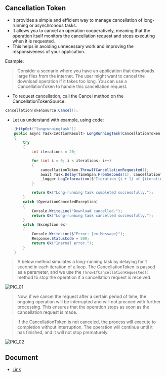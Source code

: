 ## Cancellation Token
- It provides a simple and efficient way to manage cancellation of long-running or asynchronous tasks.
- It allows you to cancel an operation cooperatively, meaning that the operation itself monitors the cancellation request and stops executing when it is requested.
- This helps in avoiding unnecessary work and improving the responsiveness of your application.

Example:
> Consider a scenario where you have an application that downloads large files from the internet. 
  The user might want to cancel the download operation if it takes too long. 
  You can use a CancellationToken to handle this cancellation request.

- To request cancellation, call the Cancel method on the CancellationTokenSource:

```c#
cancellationTokenSource.Cancel();
```

- Let us understand with example, using code:
```c#
    [HttpGet("longrunningtask")]
    public async Task<IActionResult> LongRunningTask(CancellationToken cancellationToken)
    {
        try
        {
            int iterations = 20;

            for (int i = 0; i < iterations; i++)
            {
                cancellationToken.ThrowIfCancellationRequested();
                await Task.Delay(TimeSpan.FromSeconds(1), cancellationToken);
                _logger.LogInformation($"Iteration {i + 1} of {iterations} completed.");
            }

            return Ok("Long-running task completed successfully.");
        }
        catch (OperationCanceledException)
        {
            Console.WriteLine("Download cancelled.");
            return Ok("Long-running task cancelled successfully.");
        }
        catch (Exception ex)
        {
            Console.WriteLine($"Error: {ex.Message}");
            Response.StatusCode = 500;
            return Ok("Inernal error.");
        }
    }
```
> A below method simulates a long-running task by delaying for 1 second in each iteration of a loop. 
  The CancellationToken is passed as a parameter, and we use the `ThrowIfCancellationRequested()` method to stop 
  the operation if a cancellation request is received.
 
 ![PIC_01](https://github.com/keshavsingh4522/BasicConcept/assets/43788985/03c14edd-3394-4b19-a12d-21b3f999907a)
 
> Now, if we cancel the request after a certain period of time, the ongoing operation will be interrupted and 
  will not proceed with further processing. This ensures that the operation stops as soon as the cancellation request is made.
 

> If the CancellationToken is not canceled, the process will execute to completion without interruption. 
  The operation will continue until it has finished, and it will not stop prematurely.
 
 ![PIC_02](https://github.com/keshavsingh4522/BasicConcept/assets/43788985/f6722c0d-458f-4ad4-8232-6889448ff6e5)

## Document
- [Link](https://1drv.ms/w/s!AusfqRJUnGV6l1NmXeEKJx0mYDLd?e=HgPdXf)
